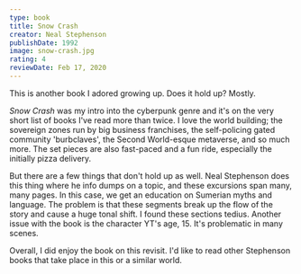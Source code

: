 ```yaml
---
type: book
title: Snow Crash
creator: Neal Stephenson
publishDate: 1992
image: snow-crash.jpg
rating: 4
reviewDate: Feb 17, 2020
---
```


This is another book I adored growing up. Does it hold up? Mostly.

_Snow Crash_ was my intro into the cyberpunk genre and it's on the very short list of books I've read more than twice. I love the world building; the sovereign zones run by big business franchises, the self-policing gated community 'burbclaves', the Second World-esque metaverse, and so much more. The set pieces are also fast-paced and a fun ride, especially the initially pizza delivery.

But there are a few things that don't hold up as well. Neal Stephenson does this thing where he info dumps on a topic, and these excursions span many, many pages. In this case, we get an education on Sumerian myths and language. The problem is that these segments break up the flow of the story and cause a huge tonal shift. I found these sections tedius. Another issue with the book is the character YT's age, 15. It's problematic in many scenes.

Overall, I did enjoy the book on this revisit. I'd like to read other Stephenson books that take place in this or a similar world.
